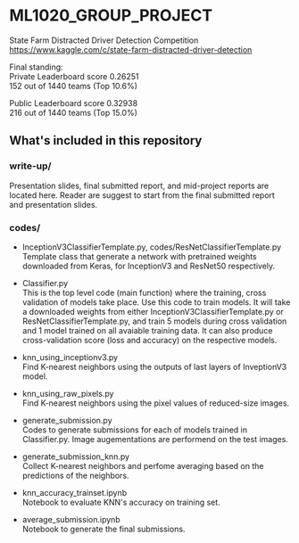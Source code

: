 # ML1020_GROUP_PROJECT
State Farm Distracted Driver Detection Competition   
https://www.kaggle.com/c/state-farm-distracted-driver-detection   

Final standing:   
Private Leaderboard score 0.26251   
152 out of 1440 teams (Top 10.6%)   

Public Leaderboard score 0.32938   
216 out of 1440 teams (Top 15.0%)   

## What's included in this repository

### write-up/
Presentation slides, final submitted report, and mid-project reports are located here. Reader are suggest to start from the final submitted report and presentation slides.   

### codes/    
* InceptionV3ClassifierTemplate.py, codes/ResNetClassifierTemplate.py  
Template class that generate a network with pretrained weights downloaded from Keras, for InceptionV3 and ResNet50 respectively.   

* Classifier.py    
This is the top level code (main function) where the training, cross validation of models take place. Use this code to train models. It will take a downloaded weights from either InceptionV3ClassifierTemplate.py or ResNetClassifierTemplate.py, and train 5 models during cross validation and 1 model trained on all avaiable training data. It can also produce cross-validation score (loss and accuracy) on the respective models.   

* knn_using_inceptionv3.py   
Find K-nearest neighbors using the outputs of last layers of InveptionV3 model.   

* knn_using_raw_pixels.py   
Find K-nearest neighbors using the pixel values of reduced-size images.

* generate_submission.py   
Codes to generate submissions for each of models trained in Classifier.py. Image augementations are performend on the test images.    

* generate_submission_knn.py   
Collect K-nearest neighbors and perfome averaging based on the predictions of the neighbors.

* knn_accuracy_trainset.ipynb   
Notebook to evaluate KNN's accuracy on training set.   

* average_submission.ipynb   
Notebook to generate the final submissions.   
